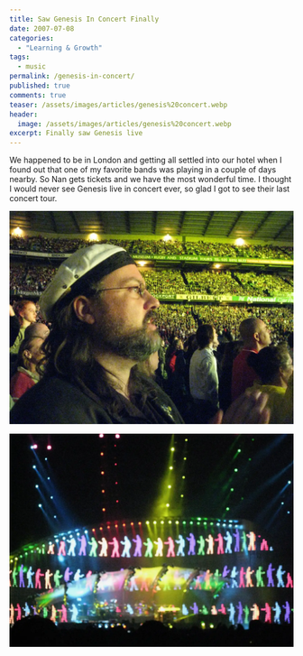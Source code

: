 ```yaml
---
title: Saw Genesis In Concert Finally
date: 2007-07-08
categories:
  - "Learning & Growth"
tags:
  - music
permalink: /genesis-in-concert/
published: true
comments: true
teaser: /assets/images/articles/genesis%20concert.webp
header:
  image: /assets/images/articles/genesis%20concert.webp
excerpt: Finally saw Genesis live
---
```

We happened to be in London and getting all settled into our hotel when I found out that one of my favorite bands was playing in a couple of days nearby. So Nan gets tickets and we have the most wonderful time. I thought I would never see Genesis live in concert ever, so glad I got to see their last concert tour.

![](/assets/images/articles/genesis%20concert%202.webp)

![](/assets/images/articles/genesis%20concert.webp)